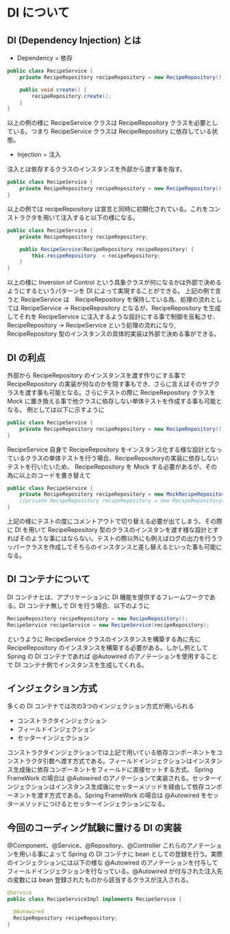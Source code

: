 # DI について

## DI (Dependency Injection) とは
- Dependency = 依存
```java
public class RecipeService {
    private RecipeRepository recipeRepository = new RecipeRepository();

    public void create() {
        recipeRepository.create();
    }
}
```
以上の例の様に RecipeService クラスは RecipeRepository クラスを必要としている。つまり RecipeService クラスは RecipeRepository に依存している状態。

- Injection = 注入

注入とは依存するクラスのインスタンスを外部から渡す事を指す。

```java
public class RecipeService {
    private RecipeRepository recipeRepository = new RecipeRepository();
}
```
以上の例では recipeRepository は宣言と同時に初期化されている。これをコンストラクタを用いて注入すると以下の様になる。

```java
public class RecipeService {
    private RecipeRepository recipeRepository;

    public RecipeService(RecipeRepository recipeRepository) {
        this.recipeRepository  = recipeRepository;
    }
}
```

以上の様に Inversion of Control という具象クラスが何になるかは外部で決めるようにするというパターンを DI によって実現することができる。
上記の例で言うと RecipeService は　RecipeRepository を保持している為、処理の流れとしては RecipeService -> RecipeRepository となるが、RecipeRepository を生成してそれを RecipeService に注入するような設計にする事で制御を反転させ、RecipeRepository -> RecipeService という処理の流れになり, RecipeRepository 型のインスタンスの具体的実装は外部で決める事ができる。

## DI の利点

外部から RecipeRepository のインスタンスを渡す作りにする事で RecipeRepository の実装が何なのかを隠す事もでき、さらに言えばそのサブクラスを渡す事も可能となる。さらにテストの際に RecipeRepository クラスを Mock に置き換える事で他クラスに依存しない単体テストを作成する事も可能となる。
例としては以下に示すように
```java
public class RecipeService {
    private RecipeRepository recipeRepository = new RecipeRepository();
}
```
RecipeService 自身で RecipeRepository をインスタンス化する様な設計となっているクラスの単体テストを行う場合、RecipeRepositoryの実装に依存しないテストを行いたいため、 RecipeRepository を Mock する必要があるが、その為に以上のコードを書き替えて
```java
public class RecipeService {
    private RecipeRepository recipeRepository = new MockRecipeRepository();
    //private RecipeRepository recipeRepository = new RecipeRepository();
}
```
上記の様にテストの度にコメントアウトで切り替える必要が出てしまう。その際に DI を用いて RecipeRepository 型のクラスのインスタンを渡す様な設計とすればそのような事にはならない。テストの際以外にも例えばログの出力を行うラッパークラスを作成してそちらのインスタンスと差し替えるといった事も可能になる。

## DI コンテナについて
DI コンテナとは、アプリケーションに DI 機能を提供するフレームワークである。DI コンテナ無しで DI を行う場合、以下のように
```java
RecipeRepository recipeRepository = new RecipeRepository();
RecipeService recipeService = new RecipeService(recipeRepository);
```
というように RecipeService クラスのインスタンスを構築する為に先に RecipeRepository のインスタンスを構築する必要がある。しかし例としてSpring の DI コンテナであれば @Autowired のアノテーションを使用することで DI コンテナ側でインスタンスを生成してくれる。

## インジェクション方式
多くの DI コンテナでは次の3つのインジェクション方式が用いられる

- コンストラクタインジェクション
- フィールドインジェクション
- セッターインジェクション

コンストラクタインジェクションでは上記で用いている依存コンポーネントをコンストラクタ引数へ渡す方式である。フィールドインジェクションはインスタンス生成後に依存コンポーネントをフィールドに直接セットする方式。 Spring FrameWork の場合は @Autowired のアノテーションで実装される。セッターインジェクションはインスタンス生成後にセッターメソッドを経由して依存コンポーネントを渡す方式である。Spring FrameWork の場合は @Autowired をセッターメソッドにつけるとセッターインジェクションになる。

## 今回のコーディング試験に置ける DI の実装

@Component、@Service、@Repository、@Controller これらのアノテーションを用いる事によって Spring の DI コンテナに bean としての登録を行う。実際のインジェクションには以下の様な @Autowired のアノテーションを付与してフィールドインジェクションを行なっている。@Autowired が付与された注入先の変数には bean 登録されたものから該当するクラスが注入される。

```java
@Service
public class RecipeServiceImpl implements RecipeService {

  @Autowired
  RecipeRepository recipeRepository;
}
```
